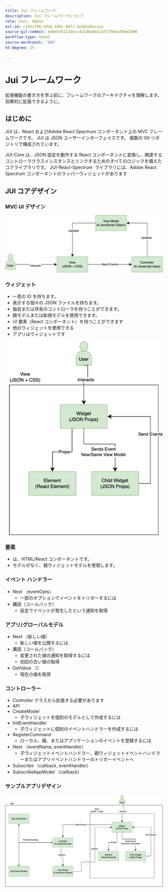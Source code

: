 ```yaml
---
title: Jui フレームワーク
description: Jui フレームワークについて
role: User, Admin
exl-id: c193cf90-5916-4d8c-88f1-be5014beca1c
source-git-commit: e40ebf4122decc431d0abb2cdf1794ea704e5496
workflow-type: tm+mt
source-wordcount: '265'
ht-degree: 1%

---
```


# Jui フレームワーク

拡張機能の書き方を学ぶ前に、フレームワークのアーキテクチャを理解します。
効果的に拡張できるように。

## はじめに

JUI は、React およびAdobe React Spectrum コンポーネント上の MVC フレームワークです。 JUI は JSON ユーザーインターフェイスです。 複数の Git リポジトリで構成されています。

JUI-Core は、JSON 設定を動作する React コンポーネントに変換し、関連するコントローラクラスインスタンスとリンクするためのすべてのロジックを備えたコアライブラリです。
JUI-React-Spectrum  ライブラリには、Adobe React Spectrum コンポーネントのラッパーウィジェットがあります

## JUI コアデザイン

### MVC UI デザイン

![JUI MVC フロー ](./imgs/jui-mvc-flow.png)

### ウィジェット

- 一意の ID を持ちます。
- 表示する個々の JSON ファイルを持ちます。
- 独自または共有のコントローラを持つことができます。
- 親モデルまたは新規モデルを使用できます。
- UI 要素（React コンポーネント）を持つことができます
- 他のウィジェットを使用できる
- アプリはウィジェットです

![JUI ウィジェット ](./imgs/jui-widget.png)

### 要素

- は、HTML/React コンポーネントです。
- モデルがなく、親ウィジェットモデルを使用します。

### イベント ハンドラー

- Next （eventOpts）
   - 一部のオプションでイベントをトリガーするには
- 購読（コールバック）
   - 設定でイベントが発生したという通知を取得

### アプリ/グローバルモデル

- Next （新しい値）
   - 新しい値を公開するには
- 購読（コールバック）
   - 変更された値の通知を取得するには
   - 初回の古い値の取得
- GetValue （）
   - 現在の値を取得

### コントローラー

- Controller クラスから拡張する必要があります
- API
- CreateModel
   - 子ウィジェットを個別のモデルとして作成するには
- InitEventHandler
   - 子ウィジェットに個別のイベントハンドラーを作成するには
- RegisterCommand
   - ローカル、親、またはアプリケーションのイベントを登録するには
- Next （eventName, eventHandler）
   - 子ウィジェットイベントハンドラー、親ウィジェットイベントハンドラーまたはアプリイベントハンドラーのトリガーイベントへ
- Subscribe （callback, eventHandler）
- SubscribeAppModel （callback）

### サンプルアプリデザイン

![ サンプルアプリ ](./imgs/jui-sample-app.png)
